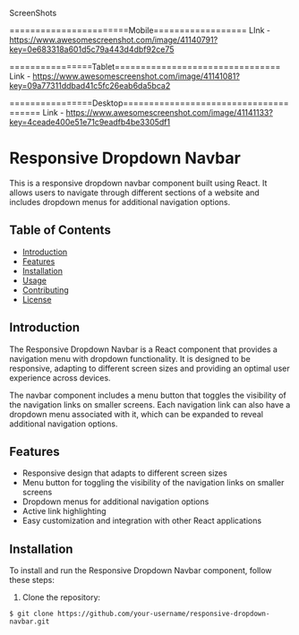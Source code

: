 ScreenShots

=======================Mobile==================
LInk - https://www.awesomescreenshot.com/image/41140791?key=0e683318a601d5c79a443d4dbf92ce75

================Tablet================================
Link - https://www.awesomescreenshot.com/image/41141081?key=09a77311ddbad41c5fc26eab6da5bca2

================Desktop======================================
Link - https://www.awesomescreenshot.com/image/41141133?key=4ceade400e51e71c9eadfb4be3305df1

# Responsive Dropdown Navbar

This is a responsive dropdown navbar component built using React. It allows users to navigate through different sections of a website and includes dropdown menus for additional navigation options.

## Table of Contents

- [Introduction](#introduction)
- [Features](#features)
- [Installation](#installation)
- [Usage](#usage)
- [Contributing](#contributing)
- [License](#license)

## Introduction

The Responsive Dropdown Navbar is a React component that provides a navigation menu with dropdown functionality. It is designed to be responsive, adapting to different screen sizes and providing an optimal user experience across devices.

The navbar component includes a menu button that toggles the visibility of the navigation links on smaller screens. Each navigation link can also have a dropdown menu associated with it, which can be expanded to reveal additional navigation options.

## Features

- Responsive design that adapts to different screen sizes
- Menu button for toggling the visibility of the navigation links on smaller screens
- Dropdown menus for additional navigation options
- Active link highlighting
- Easy customization and integration with other React applications

## Installation

To install and run the Responsive Dropdown Navbar component, follow these steps:

1. Clone the repository:

```shell
$ git clone https://github.com/your-username/responsive-dropdown-navbar.git


